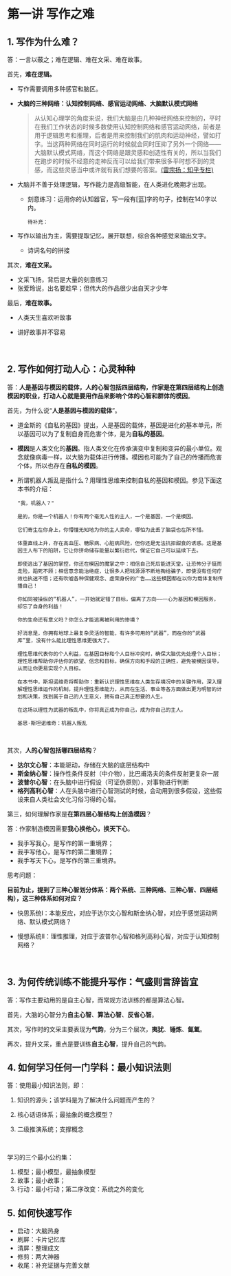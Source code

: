 # 第一讲 写作之难

## 1. 写作为什么难？

答：一言以蔽之；难在逻辑、难在文采、难在故事。

首先，**难在逻辑。**

- 写作需要调用多种感官和脑区。

- **大脑的三种网络：认知控制网络、感官运动网络、大脑默认模式网络**

  > 从认知心理学的角度来说，我们大脑是由几种神经网络来控制的，平时在我们工作状态的时候多数使用认知控制网络和感官运动网络，前者是用于逻辑思考和推理，后者是用来控制我们的肌肉和运动神经，譬如打字。当这两种网络在同时运行的时候就会同时压抑了另外一个网络——大脑默认模式网络，而这个网络是跟灵感和创造性有关的，所以当我们在跑步的时候不经意的走神反而可以给我们带来很多平时想不到的灵感，而这些灵感当中或许就有我们想要的答案。[(雷宗扬：知乎专栏)](https://zhuanlan.zhihu.com/p/20745115)

- 大脑并不善于处理逻辑，写作能力是高级智能，在人类进化晚期才出现。

  - 刻意练习：运用你的认知器官，写一段有[蓝]字的句子，控制在140字以内。

    ```关于蓝的练习
    待补充：
    ```


- 写作以输出为主，需要提取记忆，展开联想，综合各种感觉来输出文字。
  - 诗词名句的拼接



其次，**难在文采。**

- 文采飞扬，背后是大量的刻意练习
- 张爱玲说，出名要趁早；但伟大的作品很少出自天才少年



最后，**难在故事。**

- 人类天生喜欢听故事

- 讲好故事并不容易

  ​

## 2. 写作如何打动人心：心灵种种

答：**人是基因与模因的载体，人的心智包括四层结构，作家是在第四层结构上创造模因的职业，打动人心就是要用作品来影响个体的心智和群体的模因**。

首先，为什么说“**人是基因与模因的载体**”。

- 道金斯的《自私的基因》提出，人是基因的载体，基因是进化的基本单元，所以基因可以为了复制自身而危害个体，是为**自私的基因**。

- **模因**是人类文化的**基因**。指人类文化在传承演变中复制和变异的最小单位。观念就像病毒一样，以大脑为载体进行传播。模因也可能为了自己的传播而危害个体，所以也存在**自私的模因**。

- 所谓机器人叛乱是指什么？用理性思维来控制自私的基因和模因。参见下面这本书的介绍：

  ```机器人叛乱
  "我，机器人？"

  是的，你是一个机器人！你有两个毫无人性的主人，一个是基因，一个是模因。

  它们寄生在你身上，你懵懂无知地为你的主人卖命，哪怕为此丢了脑袋也在所不惜。

  体重直线上升，存在高血压、糖尿病、心脏病风险，但你还是无法抗拒甜食的诱惑。这是基因主人布下的陷阱，它让你拼命储存能量以繁衍后代，保证它自己可以延续下去。

  即使逃出了基因的掌控，你还在模因的魔掌之中：相信自己死后能进天堂，让恐怖分子铤而走险，蹈死不顾；相信意念能治绝症，让很多人把钱源源不断地掏给骗子，即使没有任何疗效也执迷不悟；还有吹嘘各种保健观念、虚荣身份的广告……这些模因都在以你为载体复制传播自己！

  你如同被操纵的“机器人”，一开始就定错了目标，偏离了方向——一心为基因和模因服务，却忘了自身的利益！

  你的生命还有意义吗？你怎么才能逃离被利用的惨境？

  好消息是，你拥有地球上最复杂灵活的智能，有许多可用的“武器”，而在你的“武器库”里，没有什么能比理性思维更强大了。

  理性思维代表你的个人利益，在基因目标和个人目标冲突时，确保大脑优先处理个人目标；理性思维帮助你评估你的欲望、信念和目标，确保方向和手段的正确性，避免被模因误导，从而让你更易实现个人目标。

  在本书中，斯坦诺维奇将帮助你：重新认识理性思维在人类生存境况中的关键作用，深入理解理性思维运作的机制，提升理性思维能力，从而在生活、事业等各方面做出更为明智的计划和决策，找到属于自己的人生意义，拥有自己真正想要的人生。

  在这场以理性为武器的叛乱中，你将真正成为你自己，成为你自己的主人。

  基思·斯坦诺维奇：机器人叛乱
  ```

  ​

其次，**人的心智包括哪四层结构**？

- **达尔文心智**：本能驱动，存储在大脑的底层结构中
- **斯金纳心智**：操作性条件反射（中介物），比巴甫洛夫的条件反射更复杂一层
- **波普尔心智**：在头脑中进行假设（可证伪原则），对事物进行判断
- **格列高利心智**：人在头脑中进行心智测试的时候，会动用到很多假设，这些假设来自人类社会文化习俗习得的心智。



第三，如何理解作家是**在第四层心智结构上创造模因**？

答：作家制造模因需要**我心换他心，换天下心**。

- 我手写我心，是写作的第一重境界；
- 我手写他心，是写作的第二重境界；
- 我手写天下心，是写作的第三重境界。



思考问题：

**目前为止，提到了三种心智划分体系：两个系统、三种网络、三种心智、四层结构），这三种体系如何对应？**

- 快思系统I：本能反应，对应于达尔文心智和斯金纳心智，对应于感觉运动网络、默认模式网络？

- 慢想系统II：理性推理，对应于波普尔心智和格列高利心智，对应于认知控制网络？

  ​

## 3. 为何传统训练不能提升写作：气盛则言辞皆宜

答：写作主要动用的是自主心智，而常规方法训练的都是算法心智。

首先，大脑的心智分为**自主心智**、**算法心智**、**反省心智**。

其次，写作时的文采主要表现为**气韵**，分为三个层次，**夷犹**、**锤炼**、**氤氲**。

再次，提升文采，重点是要训练**自主心智**，提升自己的气韵。



## 4. 如何学习任何一门学科：最小知识法则

答：使用最小知识法则，即：

1. 知识的源头；该学科是为了解决什么问题而产生的？

2. 核心话语体系；最抽象的概念模型？

3. 二级推演系统；支撑概念

   ​

学习的三个最小公约集：

1. 模型；最小模型，最抽象模型
2. 故事；最小故事；
3. 行动：最小行动；第二序改变：系统之外的变化



## 5. 如何快速写作

- 启动：大脑热身
- 刷屏：卡片记忆库
- 清屏：整理成文
- 修剪：两大神器
- 收尾：补充证据与完善文献

#  




